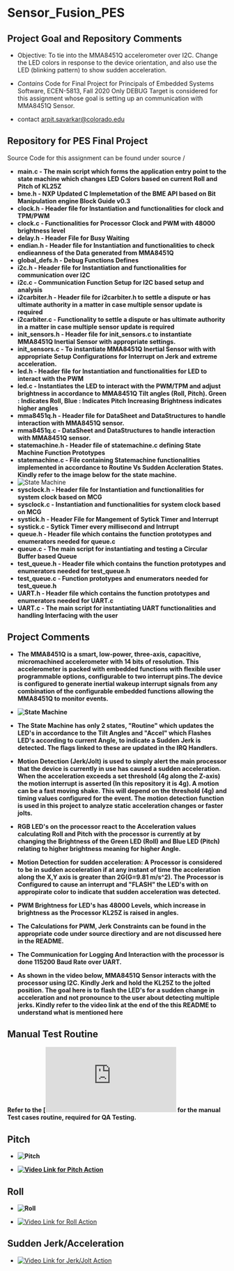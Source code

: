# Sensor_Fusion_PES

## Project Goal and Repository Comments

- Objective: To tie into the MMA8451Q accelerometer over I2C. Change the LED colors in response to the device orientation, and also use the LED (blinking pattern) to show sudden acceleration.

- _Contains_
Code for Final Project for Principals of Embedded Systems Software, ECEN-5813, Fall 2020
Only DEBUG Target is considered for this assignment whose goal is setting up an communication with MMA8451Q Sensor. 

- contact arpit.savarkar@colorado.edu

## Repository for PES Final Project 

Source Code for this assignment can be found under source /

- <b>main.c - The main script which forms the application entry point to the state machine which changes LED Colors based on current Roll and Pitch of KL25Z </b>
- <b>bme.h - NXP Updated C Implemetation of the BME API based on Bit Manipulation engine Block Guide v0.3</b>
- <b>clock.h - Header file for Instantiation and functionalities for clock and TPM/PWM</b>
- <b>clock.c - Functionalities for Processor Clock and PWM with 48000 brightness level </b>
- <b>delay.h - Header File for Busy Waiting</b>
- <b>endian.h - Header file for Instantiation and functionalities to check endieanness of the Data generated from MMA8451Q</b>
- <b>global_defs.h - Debug Functions Defines </b>
- <b>i2c.h - Header file for Instantiation and functionalities for communication over I2C </b>
- <b>i2c.c - Communication Function Setup for I2C based setup and analysis </b>
- <b>i2carbiter.h - Header file for i2carbiter.h to settle a dispute or has ultimate authority in a matter in case multiple sensor update is required </b>
- <b>i2carbiter.c - Functionality to settle a dispute or has ultimate authority in a matter in case multiple sensor update is required </b>
- <b>init_sensors.h - Header file for init_sensors.c to instantiate MMA8451Q Inertial Sensor with appropriate settings. </b>
- <b>init_sensors.c - To instantiate MMA8451Q Inertial Sensor with with appropriate Setup Configurations for Interrupt on Jerk and extreme acceleration. </b>
- <b>led.h - Header file for Instantiation and functionalities for LED to interact with the PWM </b>
- <b>led.c - Instantiates the LED to interact with the PWM/TPM and adjust brightness in accordance to MMA8451Q Tilt angles (Roll, Pitch). Green : Indicates Roll, Blue  : Indicates Pitch Increasing Brightness indicates higher angles </b>
- <b>mma8451q.h - Header file for DataSheet and DataStructures to handle interaction with MMA8451Q sensor. </b>
- <b>mma8451q.c - DataSheet and DataStructures to handle interaction with MMA8451Q sensor. </b>
- <b>statemachine.h - Header file of statemachine.c defining State Machine Function Prototypes</b>
- <b>statemachine.c - File containing Statemachine functionalities implemented in accordance to Routine Vs Sudden Accleration States. Kindly refer to the image below for the state machine. </b>
- ![State Machine](Images/statemachine.png) </b>
- <b>sysclock.h - Header file for Instantiation and functionalities for system clock based on MCG</b>
- <b>sysclock.c - Instantiation and functionalities for system clock based on MCG</b>
- <b>systick.h - Header File for Mangement of Sytick Timer and Interrupt </b>
- <b>systick.c - Sytick Timer every millisecond and Intrrupt </b>
- <b>queue.h - Header file which contains the function prototypes and enumerators needed for queue.c<b>
- <b>queue.c - The main script for instantiating and testing a Circular Buffer based Queue <b>
- <b>test_queue.h - Header file which contains the function prototypes and enumerators needed for test_queue.h <b>
- <b>test_queue.c - Function prototypes and enumerators needed for test_queue.h <b>
- <b>UART.h - Header file which contains the function prototypes and enumerators needed for UART.c
- <b>UART.c - The main script for instantiating UART functionalities and handling Interfacing with the user 


## Project Comments

- The MMA8451Q is a smart, low-power, three-axis, capacitive, micromachined accelerometer with 14 bits of resolution. This accelerometer is packed with embedded functions with flexible user programmable options, configurable to two interrupt pins.The device is configured to generate inertial wakeup interrupt signals from any combination of the configurable embedded functions allowing the MMA8451Q to monitor events.

- ![State Machine](Images/MMA8451Q_func.png) </b>

- The State Machine has only 2 states, "Routine" which updates the LED's in accordance to the Tilt Angles and "Accel" which Flashes LED's according to current Angle, to indicate a Sudden Jerk is detected. The flags linked to these are updated in the IRQ Handlers.

- Motion Detection (Jerk/Jolt) is used to simply alert the main processor that the device is currently in use has caused a sudden acceleration. When the acceleration exceeds a set threshold (4g along the Z-axis) the motion interrupt is asserted (In this repository it is 4g). A motion can be a fast moving shake. This will depend on the threshold (4g) and timing values configured for the event. The motion detection function is used in this project to analyze static acceleration changes or faster jolts.

- RGB LED's on the processor react to the Acceleration values calculating Roll and Pitch with the processor is currently at by changing the Brightness of the Green LED (Roll) and Blue LED (Pitch) relating to higher brightness meaning for higher Angle. 

- Motion Detection for sudden acceleration: A Processor is considered to be in sudden acceleration if at any instant of time the acceleration along the X,Y axis is greater than 2G(G=9.81 m/s^2). The Processor is Configured to cause an interrupt and "FLASH" the LED's with on appropirate color to indicate that sudden acceleration was detected. 

- PWM Brightness for LED's has 48000 Levels, which increase in brightness as the Processor KL25Z is raised in angles.

- The Calculations for PWM, Jerk Constraints can be found in the appropriate code under source directiory and are not discussed here in the README. 

- The Communication for Logging And Interaction with the processor is done 115200 Baud Rate over UART.

- As shown in the video below, MMA8451Q Sensor interacts with the processor using I2C. **Kindly Jerk and hold the KL25Z to the jolted position. The goal here is to flash the LED's for a sudden change in acceleration and not pronounce to the user about detecting multiple jerks. Kindly refer to the video link at the end of the this README to understand what is mentioned here** 

## Manual Test Routine
 Refer to the  [![Manual Test Routine!](https://github.com/arpit6232/Embedded_Systems_MMA8451Q/blob/main/Manual_Test_Routine.pdf) for the manual Test cases routine, required for QA Testing.

## Pitch 

- ![Pitch](Images/Pitch.png) </b>

- [![Video Link for Pitch Action](https://www.youtube.com/watch?v=Aki_wWMmv28)](https://www.youtube.com/watch?v=Aki_wWMmv28)

## Roll 

- ![Roll](Images/Roll.png) </b>

- [![Video Link for Roll Action](https://www.youtube.com/watch?v=g3Y2SueXwnY&feature=youtu.be)](https://www.youtube.com/watch?v=g3Y2SueXwnY&feature=youtu.be)

## Sudden Jerk/Acceleration

- [![Video Link for Jerk/Jolt Action](https://www.youtube.com/watch?v=ZswreGJfLNE&feature=youtu.be)](https://www.youtube.com/watch?v=ZswreGJfLNE&feature=youtu.be)



